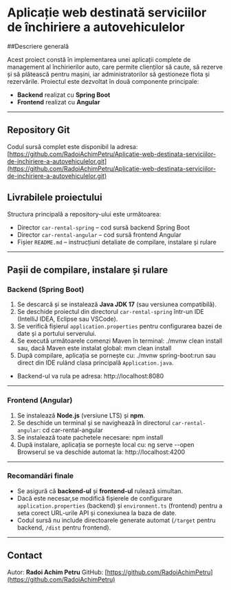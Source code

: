 # Aplicație web destinată serviciilor de închiriere a autovehiculelor
##Descriere generală

Acest proiect constă în implementarea unei aplicații complete de management al închirierilor auto, care permite clienților să caute, să rezerve și să plătească pentru mașini, iar administratorilor să gestioneze flota și rezervările. Proiectul este dezvoltat în două componente principale:

- **Backend** realizat cu **Spring Boot**
- **Frontend** realizat cu **Angular**

---

## Repository Git

Codul sursă complet este disponibil la adresa:  
[https://github.com/RadoiAchimPetru/Aplicatie-web-destinata-serviciilor-de-inchiriere-a-autovehiculelor.git](https://github.com/RadoiAchimPetru/Aplicatie-web-destinata-serviciilor-de-inchiriere-a-autovehiculelor.git)


## Livrabilele proiectului

Structura principală a repository-ului este următoarea:
- Director `car-rental-spring` – cod sursă backend Spring Boot
- Director `car-rental-angular` – cod sursă frontend Angular
- Fișier `README.md` – instrucțiuni detaliate de compilare, instalare și rulare

---

## Pașii de compilare, instalare și rulare

### Backend (Spring Boot)

1. Se descarcă și se instalează **Java JDK 17** (sau versiunea compatibilă).
2. Se deschide proiectul din directorul `car-rental-spring` într-un IDE (IntelliJ IDEA, Eclipse sau VSCode).
3. Se verifică fișierul `application.properties` pentru configurarea bazei de date și a portului serverului.
4. Se execută următoarele comenzi Maven în terminal:
   ./mvnw clean install
   sau, dacă Maven este instalat global:
   mvn clean install
5. După compilare, aplicația se pornește cu:
   ./mvnw spring-boot:run
   sau direct din IDE rulând clasa principală `Application.java`.

- Backend-ul va rula pe adresa:
  http://localhost:8080

---

### Frontend (Angular)

1. Se instalează **Node.js** (versiune LTS) și **npm**.
2. Se deschide un terminal și se navighează în directorul `car-rental-angular`:
   cd car-rental-angular
3. Se instalează toate pachetele necesare:
   npm install
4. După instalare, aplicația se pornește local cu:
   ng serve --open
   Browserul se va deschide automat la:
   http://localhost:4200

---

### Recomandări finale

- Se asigură că **backend-ul** și **frontend-ul** rulează simultan.
- Dacă este necesar,se modifică fișierele de configurare `application.properties` (backend) și `environment.ts` (frontend) pentru a seta corect URL-urile API și conexiunea la baza de date.
- Codul sursă nu include directoarele generate automat (`/target` pentru backend, `/dist` pentru frontend).

---

## Contact

Autor: **Radoi Achim Petru**
GitHub: [https://github.com/RadoiAchimPetru](https://github.com/RadoiAchimPetru)
